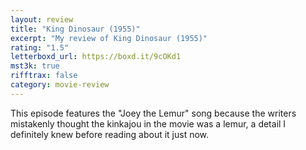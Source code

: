```yaml
---
layout: review
title: "King Dinosaur (1955)"
excerpt: "My review of King Dinosaur (1955)"
rating: "1.5"
letterboxd_url: https://boxd.it/9cOKd1
mst3k: true
rifftrax: false
category: movie-review
---
```


This episode features the "Joey the Lemur" song because the writers mistakenly thought the kinkajou in the movie was a lemur, a detail I definitely knew before reading about it just now.
